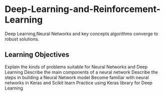 # Deep-Learning-and-Reinforcement-Learning
Deep Learning,Neural Networks and key concepts algorithms converge to robust solutions.
## Learning Objectives
Explain the kinds of problems suitable for Neural Networks and Deep Learning
Describe the main components of a neural network
Describe the steps in building a Neural Network model
Become familiar with neural networks in Keras and Scikit learn
Practice using Keras library for Deep Learning

